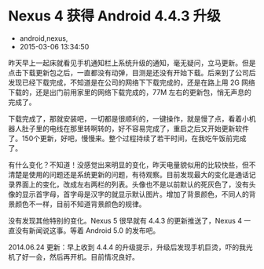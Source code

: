 # Nexus 4 获得 Android 4.4.3 升级
- android,nexus,
- 2015-03-06 13:34:50


昨天早上一起床就看见手机通知栏上系统升级的通知，毫无疑问，立马更新。但是点击下载更新包之后，一直都没有动弹，目测是还没有开始下载。后来到了公司后发现已经下载完成，不知道是在公司的网络下下载完成的，还是在路上用 2G 网络下载的，还是出门前用家里的网络下载完成的，77M 左右的更新包，悄无声息的完成了。



下载完成了，那就安装吧，一切都是很顺利的，一键操作，就是慢了点，看着小机器人肚子里的电线在那里转啊转的，好不容易完成了，重启之后又开始更新软件了。150个更新，好吧，慢慢来。整个过程持续了若干时间，在我吃午饭前完成了。

有什么变化？不知道！没感觉出来明显的变化，昨天电量貌似用的比较快些，但不清楚是使用的问题还是系统更新的问题，有待观察。目前发现最大的变化是通话记录界面上的变化，改成左右两栏的列表。头像也不是以前默认的死灰色了，没有头像的显示首字母，首字母是汉字的就显示默认图片。增加了背景颜色，不同人的背景颜色不一样，目前不知道背景颜色的规律。

没有发现其他特别的变化。Nexus 5 很早就有 4.4.3 的更新推送了，Nexus 4 一直没有新闻说这事。等着 Android 5.0 的发布吧。

2014.06.24 更新：早上收到 4.4.4 的升级提示，升级后发现手机巨烫，吓的我光机了好一会，然后再开机。目前情况良好。
